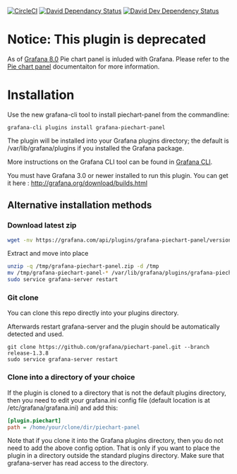 [![CircleCI](https://circleci.com/gh/grafana/piechart-panel.svg?style=svg)](https://circleci.com/gh/grafana/piechart-panel)
[![David Dependancy Status](https://david-dm.org/grafana/piechart-panel.svg)](https://david-dm.org/grafana/piechart-panel)
[![David Dev Dependency Status](https://david-dm.org/grafana/piechart-panel/dev-status.svg)](https://david-dm.org/grafana/piechart-panel/?type=dev)

# **Notice:** This plugin is deprecated

As of [Grafana 8.0](https://grafana.com/docs/grafana/latest/whatsnew/whats-new-in-v8-0/#whats-new-in-grafana-v80) Pie chart panel is inluded with Grafana. Please refer to the [Pie chart panel](<(https://grafana.com/docs/grafana/latest/visualizations/pie-chart-panel/)>) documentaiton for more information.

# Installation

Use the new grafana-cli tool to install piechart-panel from the commandline:

```
grafana-cli plugins install grafana-piechart-panel
```

The plugin will be installed into your Grafana plugins directory; the default is /var/lib/grafana/plugins if you installed the Grafana package.

More instructions on the Grafana CLI tool can be found in [Grafana CLI](https://grafana.com/docs/grafana/latest/administration/cli/).

You must have Grafana 3.0 or newer installed to run this plugin. You can get it here : http://grafana.org/download/builds.html

## Alternative installation methods

### Download latest zip

```BASH
wget -nv https://grafana.com/api/plugins/grafana-piechart-panel/versions/latest/download -O /tmp/grafana-piechart-panel.zip
```

Extract and move into place

```BASH
unzip -q /tmp/grafana-piechart-panel.zip -d /tmp
mv /tmp/grafana-piechart-panel-* /var/lib/grafana/plugins/grafana-piechart-panel
sudo service grafana-server restart
```

### Git clone

You can clone this repo directly into your plugins directory.

Afterwards restart grafana-server and the plugin should be automatically detected and used.

```
git clone https://github.com/grafana/piechart-panel.git --branch release-1.3.8
sudo service grafana-server restart
```

### Clone into a directory of your choice

If the plugin is cloned to a directory that is not the default plugins directory, then you need to edit your grafana.ini config file (default location is at /etc/grafana/grafana.ini) and add this:

```ini
[plugin.piechart]
path = /home/your/clone/dir/piechart-panel
```

Note that if you clone it into the Grafana plugins directory, then you do not need to add the above config option. That is only
if you want to place the plugin in a directory outside the standard plugins directory. Make sure that grafana-server
has read access to the directory.
